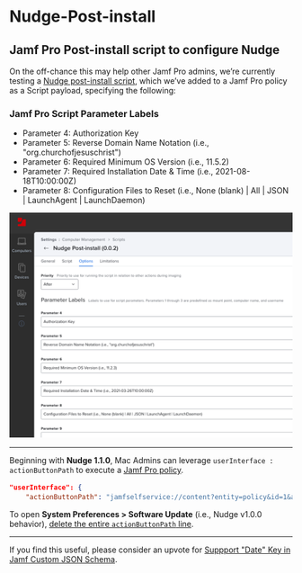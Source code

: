 # Nudge-Post-install
## Jamf Pro Post-install script to configure Nudge

On the off-chance this may help other Jamf Pro admins, we’re currently testing a [Nudge post-install script](https://github.com/dan-snelson/Nudge-Post-install/blob/main/Nudge-Post-install.bash), which we’ve added to a Jamf Pro policy as a Script payload, specifying the following:

### Jamf Pro Script Parameter Labels

- Parameter 4: Authorization Key
- Parameter 5: Reverse Domain Name Notation (i.e., "org.churchofjesuschrist")
- Parameter 6: Required Minimum OS Version (i.e., 11.5.2)
- Parameter 7: Required Installation Date & Time (i.e., 2021-08-18T10:00:00Z)
- Parameter 8: Configuration Files to Reset (i.e., None (blank) | All | JSON | LaunchAgent | LaunchDaemon)

![Jamf Pro Script Parameter Labels](images/Screen%20Shot%202021-03-22%20at%2012.55.06%20PM.png)

---

Beginning with **Nudge 1.1.0**, Mac Admins can leverage `userInterface : actionButtonPath` to execute a [Jamf Pro policy](https://docs.jamf.com/10.32.0/jamf-pro/administrator-guide/Jamf_Self_Service_for_macOS_URL_Schemes.html).

```json
"userInterface": {
	"actionButtonPath": "jamfselfservice://content?entity=policy&id=1&action=execute",
```

To open **System Preferences > Software Update** (i.e., Nudge v1.0.0 behavior), [delete the entire `actionButtonPath` line](https://github.com/dan-snelson/Nudge-Post-install/blob/main/Nudge-Post-install.bash#L319).

---

If you find this useful, please consider an upvote for [Suppport "Date" Key in Jamf Custom JSON Schema](https://www.jamf.com/jamf-nation/feature-requests/10232/).
